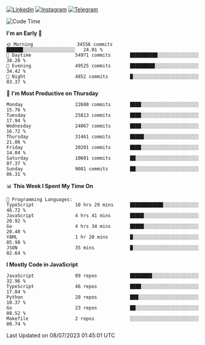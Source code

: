 [![Linkedin](https://img.shields.io/badge/-Archie-blue?style=flat-square&labelColor=gray&logo=Linkedin&logoColor=white&link=https://www.linkedin.com/in/archisdi)](https://www.linkedin.com/in/archisdi)
[![Instagram](https://img.shields.io/badge/-@archisdi-orange?style=flat-square&labelColor=gray&logo=Instagram&logoColor=white&link=https://www.instagram.com/archisdi)](https://www.instagram.com/archisdi)
[![Telegram](https://img.shields.io/badge/-aai-informational?style=flat-square&labelColor=gray&logo=telegram&logoColor=white&link=https://t.me/archisdi)](https://t.me/archisdi)

<!--START_SECTION:waka-->
![Code Time](http://img.shields.io/badge/Code%20Time-2%2C278%20hrs%2046%20mins-blue)

**I'm an Early 🐤** 

```text
🌞 Morning                34556 commits       ██████░░░░░░░░░░░░░░░░░░░   24.01 % 
🌆 Daytime                54971 commits       ██████████░░░░░░░░░░░░░░░   38.20 % 
🌃 Evening                49525 commits       █████████░░░░░░░░░░░░░░░░   34.42 % 
🌙 Night                  4852 commits        █░░░░░░░░░░░░░░░░░░░░░░░░   03.37 % 
```
📅 **I'm Most Productive on Thursday** 

```text
Monday                   22680 commits       ████░░░░░░░░░░░░░░░░░░░░░   15.76 % 
Tuesday                  25813 commits       ████░░░░░░░░░░░░░░░░░░░░░   17.94 % 
Wednesday                24067 commits       ████░░░░░░░░░░░░░░░░░░░░░   16.72 % 
Thursday                 31461 commits       █████░░░░░░░░░░░░░░░░░░░░   21.86 % 
Friday                   20201 commits       ████░░░░░░░░░░░░░░░░░░░░░   14.04 % 
Saturday                 10601 commits       ██░░░░░░░░░░░░░░░░░░░░░░░   07.37 % 
Sunday                   9081 commits        ██░░░░░░░░░░░░░░░░░░░░░░░   06.31 % 
```


📊 **This Week I Spent My Time On** 

```text
💬 Programming Languages: 
TypeScript               10 hrs 29 mins      ████████████░░░░░░░░░░░░░   46.72 % 
JavaScript               4 hrs 41 mins       █████░░░░░░░░░░░░░░░░░░░░   20.92 % 
Go                       4 hrs 34 mins       █████░░░░░░░░░░░░░░░░░░░░   20.40 % 
YAML                     1 hr 20 mins        █░░░░░░░░░░░░░░░░░░░░░░░░   05.98 % 
JSON                     35 mins             █░░░░░░░░░░░░░░░░░░░░░░░░   02.64 % 
```

**I Mostly Code in JavaScript** 

```text
JavaScript               89 repos            ████████░░░░░░░░░░░░░░░░░   32.96 % 
TypeScript               46 repos            ████░░░░░░░░░░░░░░░░░░░░░   17.04 % 
Python                   28 repos            ███░░░░░░░░░░░░░░░░░░░░░░   10.37 % 
Go                       23 repos            ██░░░░░░░░░░░░░░░░░░░░░░░   08.52 % 
Makefile                 2 repos             ░░░░░░░░░░░░░░░░░░░░░░░░░   00.74 % 
```




 Last Updated on 08/07/2023 01:45:01 UTC
<!--END_SECTION:waka-->